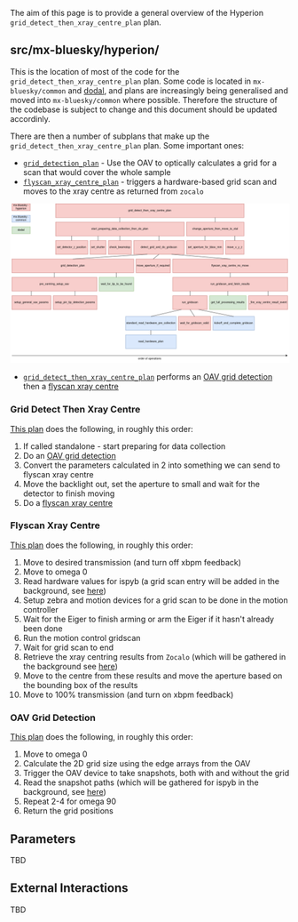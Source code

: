 The aim of this page is to provide a general overview of the Hyperion `grid_detect_then_xray_centre_plan` plan.

## src/mx-bluesky/hyperion/

This is the location of most of the code for the `grid_detect_then_xray_centre_plan` plan. Some code is located in `mx-bluesky/common` and [dodal](https://github.com/DiamondLightSource/dodal), and plans are increasingly being generalised and moved into `mx-bluesky/common` where possible. Therefore the structure of the codebase is subject to change and this document should be updated accordinly.


There are then a number of subplans that make up the `grid_detect_then_xray_centre_plan` plan. Some important ones:
* [`grid_detection_plan`](#flyscan-xray-centre) - Use the OAV to optically calculates a grid for a scan that would cover the whole sample
* [`flyscan_xray_centre_plan`](#flyscan-xray-centre) - triggers a hardware-based grid scan and moves to the xray centre as returned from `zocalo`

![Code Map](grid_detect_then_xray_centre.drawio.png)


* [`grid_detect_then_xray_centre_plan`](#grid-detect-then-xray-centre) performs an [OAV grid detection](#oav-grid-detection) then a [flyscan xray centre](#flyscan_xray_centre_plan)


### Grid Detect Then Xray Centre
[This plan](https://github.com/DiamondLightSource/hyperion/blob/main/src/hyperion/experiment_plans/grid_detect_then_xray_centre_plan.py) does the following, in roughly this order:
1. If called standalone - start preparing for data collection
2. Do an [OAV grid detection](#oav-grid-detection)
3. Convert the parameters calculated in 2 into something we can send to flyscan xray centre
5. Move the backlight out, set the aperture to small and wait for the detector to finish moving
6. Do a [flyscan xray centre](#flyscan-xray-centre)

### Flyscan Xray Centre
[This plan](https://github.com/DiamondLightSource/hyperion/blob/main/src/hyperion/experiment_plans/flyscan_xray_centre_plan.py) does the following, in roughly this order:
1. Move to desired transmission (and turn off xbpm feedback)
2. Move to omega 0
3. Read hardware values for ispyb (a grid scan entry will be added in the background, see [here](#external-interactions))
4. Setup zebra and motion devices for a grid scan to be done in the motion controller
5. Wait for the Eiger to finish arming or arm the Eiger if it hasn't already been done
6. Run the motion control gridscan
7. Wait for grid scan to end
8. Retrieve the xray centring results from `Zocalo` (which will be gathered in the background see [here](#external-interactions))
9. Move to the centre from these results and move the aperture based on the bounding box of the results
10. Move to 100% transmission (and turn on xbpm feedback)

### OAV Grid Detection
[This plan](https://github.com/DiamondLightSource/hyperion/blob/main/src/hyperion/experiment_plans/oav_grid_detection_plan.py) does the following, in roughly this order:
1. Move to omega 0
2. Calculate the 2D grid size using the edge arrays from the OAV
3. Trigger the OAV device to take snapshots, both with and without the grid
4. Read the snapshot paths (which will be gathered for ispyb in the background, see [here](#external-interactions))
5. Repeat 2-4 for omega 90
6. Return the grid positions

## Parameters
TBD

## External Interactions
TBD
